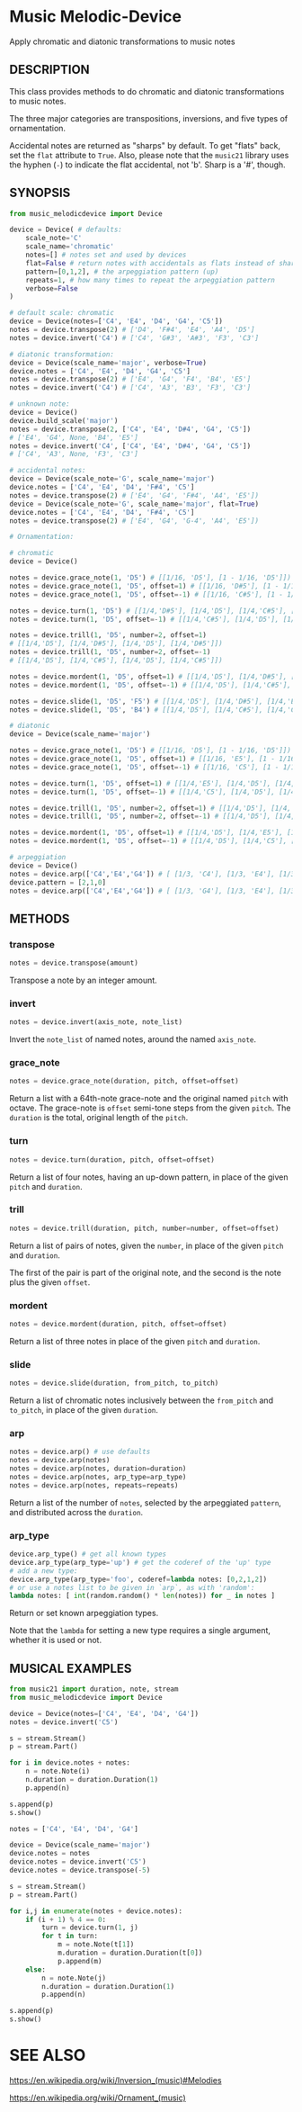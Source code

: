 # Music Melodic-Device
Apply chromatic and diatonic transformations to music notes

## DESCRIPTION

This class provides methods to do chromatic and diatonic transformations to music notes.

The three major categories are transpositions, inversions, and five types of ornamentation.

Accidental notes are returned as "sharps" by default. To get "flats" back, set the `flat` attribute to `True`. Also, please note that the `music21` library uses the hyphen (`-`) to indicate the flat accidental, not 'b'. Sharp is a '#', though.

## SYNOPSIS
```python
from music_melodicdevice import Device

device = Device( # defaults:
    scale_note='C'
    scale_name='chromatic'
    notes=[] # notes set and used by devices
    flat=False # return notes with accidentals as flats instead of sharps
    pattern=[0,1,2], # the arpeggiation pattern (up)
    repeats=1, # how many times to repeat the arpeggiation pattern
    verbose=False
)

# default scale: chromatic
device = Device(notes=['C4', 'E4', 'D4', 'G4', 'C5'])
notes = device.transpose(2) # ['D4', 'F#4', 'E4', 'A4', 'D5']
notes = device.invert('C4') # ['C4', 'G#3', 'A#3', 'F3', 'C3']

# diatonic transformation:
device = Device(scale_name='major', verbose=True)
device.notes = ['C4', 'E4', 'D4', 'G4', 'C5']
notes = device.transpose(2) # ['E4', 'G4', 'F4', 'B4', 'E5']
notes = device.invert('C4') # ['C4', 'A3', 'B3', 'F3', 'C3']

# unknown note:
device = Device()
device.build_scale('major')
notes = device.transpose(2, ['C4', 'E4', 'D#4', 'G4', 'C5'])
# ['E4', 'G4', None, 'B4', 'E5']
notes = device.invert('C4', ['C4', 'E4', 'D#4', 'G4', 'C5'])
# ['C4', 'A3', None, 'F3', 'C3']

# accidental notes:
device = Device(scale_note='G', scale_name='major')
device.notes = ['C4', 'E4', 'D4', 'F#4', 'C5']
notes = device.transpose(2) # ['E4', 'G4', 'F#4', 'A4', 'E5'])
device = Device(scale_note='G', scale_name='major', flat=True)
device.notes = ['C4', 'E4', 'D4', 'F#4', 'C5']
notes = device.transpose(2) # ['E4', 'G4', 'G-4', 'A4', 'E5'])

# Ornamentation:

# chromatic
device = Device()

notes = device.grace_note(1, 'D5') # [[1/16, 'D5'], [1 - 1/16, 'D5']])
notes = device.grace_note(1, 'D5', offset=1) # [[1/16, 'D#5'], [1 - 1/16, 'D5']])
notes = device.grace_note(1, 'D5', offset=-1) # [[1/16, 'C#5'], [1 - 1/16, 'D5']])

notes = device.turn(1, 'D5') # [[1/4,'D#5'], [1/4,'D5'], [1/4,'C#5'], [1/4,'D5']])
notes = device.turn(1, 'D5', offset=-1) # [[1/4,'C#5'], [1/4,'D5'], [1/4,'D#5'], [1/4,'D5']])

notes = device.trill(1, 'D5', number=2, offset=1)
# [[1/4,'D5'], [1/4,'D#5'], [1/4,'D5'], [1/4,'D#5']])
notes = device.trill(1, 'D5', number=2, offset=-1)
# [[1/4,'D5'], [1/4,'C#5'], [1/4,'D5'], [1/4,'C#5']])

notes = device.mordent(1, 'D5', offset=1) # [[1/4,'D5'], [1/4,'D#5'], [1/2,'D5']])
notes = device.mordent(1, 'D5', offset=-1) # [[1/4,'D5'], [1/4,'C#5'], [1/2,'D5']])

notes = device.slide(1, 'D5', 'F5') # [[1/4,'D5'], [1/4,'D#5'], [1/4,'E5'], [1/4,'F5']])
notes = device.slide(1, 'D5', 'B4') # [[1/4,'D5'], [1/4,'C#5'], [1/4,'C5'], [1/4,'B4']])

# diatonic
device = Device(scale_name='major')

notes = device.grace_note(1, 'D5') # [[1/16, 'D5'], [1 - 1/16, 'D5']])
notes = device.grace_note(1, 'D5', offset=1) # [[1/16, 'E5'], [1 - 1/16, 'D5']])
notes = device.grace_note(1, 'D5', offset=-1) # [[1/16, 'C5'], [1 - 1/16, 'D5']])

notes = device.turn(1, 'D5', offset=1) # [[1/4,'E5'], [1/4,'D5'], [1/4,'C5'], [1/4,'D5']])
notes = device.turn(1, 'D5', offset=-1) # [[1/4,'C5'], [1/4,'D5'], [1/4,'E5'], [1/4,'D5']])

notes = device.trill(1, 'D5', number=2, offset=1) # [[1/4,'D5'], [1/4,'E5'], [1/4,'D5'], [1/4,'E5']])
notes = device.trill(1, 'D5', number=2, offset=-1) # [[1/4,'D5'], [1/4,'C5'], [1/4,'D5'], [1/4,'C5']])

notes = device.mordent(1, 'D5', offset=1) # [[1/4,'D5'], [1/4,'E5'], [1/2,'D5']])
notes = device.mordent(1, 'D5', offset=-1) # [[1/4,'D5'], [1/4,'C5'], [1/2,'D5']])

# arpeggiation
device = Device()
notes = device.arp(['C4','E4','G4']) # [ [1/3, 'C4'], [1/3, 'E4'], [1/3, 'G4'] ]
device.pattern = [2,1,0]
notes = device.arp(['C4','E4','G4']) # [ [1/3, 'G4'], [1/3, 'E4'], [1/3, 'C4'] ]
```

## METHODS

### transpose
```python
notes = device.transpose(amount)
```

Transpose a note by an integer amount.

### invert
```python
notes = device.invert(axis_note, note_list)
```

Invert the `note_list` of named notes, around the named `axis_note`.

### grace_note
```python
notes = device.grace_note(duration, pitch, offset=offset)
```

Return a list with a 64th-note grace-note and the original named `pitch` with octave. The grace-note is `offset` semi-tone steps from the given `pitch`. The `duration` is the total, original length of the `pitch`.

### turn
```python
notes = device.turn(duration, pitch, offset=offset)
```

Return a list of four notes, having an up-down pattern, in place of the given `pitch` and `duration`.

### trill
```python
notes = device.trill(duration, pitch, number=number, offset=offset)
```

Return a list of pairs of notes, given the `number`, in place of the given `pitch` and `duration`.

The first of the pair is part of the original note, and the second is the note plus the given `offset`.

### mordent
```python
notes = device.mordent(duration, pitch, offset=offset)
```

Return a list of three notes in place of the given `pitch` and `duration`.

### slide
```python
notes = device.slide(duration, from_pitch, to_pitch)
```

Return a list of chromatic notes inclusively between the `from_pitch` and `to_pitch`, in place of the given `duration`.

### arp
```python
notes = device.arp() # use defaults
notes = device.arp(notes)
notes = device.arp(notes, duration=duration)
notes = device.arp(notes, arp_type=arp_type)
notes = device.arp(notes, repeats=repeats)
```

Return a list of the number of `notes`, selected by the arpeggiated `pattern`, and distributed across the `duration`.

### arp_type
```python
device.arp_type() # get all known types
device.arp_type(arp_type='up') # get the coderef of the 'up' type
# add a new type:
device.arp_type(arp_type='foo', coderef=lambda notes: [0,2,1,2])
# or use a notes list to be given in `arp`, as with 'random':
lambda notes: [ int(random.random() * len(notes)) for _ in notes ]
```

Return or set known arpeggiation types.

Note that the `lambda` for setting a new type requires a single argument, whether it is used or not.

## MUSICAL EXAMPLES
```python
from music21 import duration, note, stream
from music_melodicdevice import Device

device = Device(notes=['C4', 'E4', 'D4', 'G4'])
notes = device.invert('C5')

s = stream.Stream()
p = stream.Part()

for i in device.notes + notes:
    n = note.Note(i)
    n.duration = duration.Duration(1)
    p.append(n)

s.append(p)
s.show()
```
```python
notes = ['C4', 'E4', 'D4', 'G4']

device = Device(scale_name='major')
device.notes = notes
device.notes = device.invert('C5')
device.notes = device.transpose(-5)

s = stream.Stream()
p = stream.Part()

for i,j in enumerate(notes + device.notes):
    if (i + 1) % 4 == 0:
        turn = device.turn(1, j)
        for t in turn:
            m = note.Note(t[1])
            m.duration = duration.Duration(t[0])
            p.append(m)
    else:
        n = note.Note(j)
        n.duration = duration.Duration(1)
        p.append(n)

s.append(p)
s.show()
```

# SEE ALSO

https://en.wikipedia.org/wiki/Inversion_(music)#Melodies

https://en.wikipedia.org/wiki/Ornament_(music)
